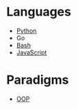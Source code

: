 # Languages

- [Python](Python)
- Go
- [Bash](Bash)
- [JavaScript](JavaScript)

# Paradigms

- [OOP](OOP)
